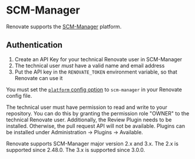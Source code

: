 # SCM-Manager

Renovate supports the [SCM-Manager](https://scm-manager.org) platform.

## Authentication

1. Create an API Key for your technical Renovate user in SCM-Manager
1. The technical user _must_ have a valid name and email address
1. Put the API key in the `RENOVATE_TOKEN` environment variable, so that Renovate can use it

You must set the [`platform` config option](https://docs.renovatebot.com/self-hosted-configuration/#platform) to `scm-manager` in your Renovate config file.

The technical user must have permission to read and write to your repository.
You can do this by granting the permission role "OWNER" to the technical Renovate user.
Additionally, the Review Plugin needs to be installed.
Otherwise, the pull request API will not be available.
Plugins can be installed under Administration -> Plugins -> Available.

Renovate supports SCM-Manager major version 2.x and 3.x.
The 2.x is supported since 2.48.0.
The 3.x is supported since 3.0.0.
